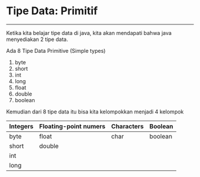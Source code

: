 # Tipe Data: Primitif

---

Ketika kita belajar tipe data di java, kita akan mendapati bahwa java menyediakan 2 tipe data.

Ada 8 Tipe Data Primitive (Simple types)

1. byte
2. short
3. int
4. long
5. float
6. double
7. boolean

Kemudian dari 8 tipe data itu bisa kita kelompokkan menjadi 4 kelompok

| Integers | Floating-point numers | Characters | Boolean |
| -------- | --------------------- | ---------- | ------- |
| byte     | float                 | char       | boolean |
| short    | double                |            |         |
| int      |                       |            |         |
| long     |                       |            |         |
